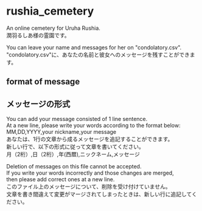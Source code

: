 # rushia_cemetery
An online cemetery for Uruha Rushia.  
潤羽るしあ様の霊園です。

You can leave your name and messages for her on "condolatory.csv".  
"condolatory.csv"に、あなたの名前と彼女へのメッセージを残すことができます。  

## format of message  
## メッセージの形式  
You can add your message consisted of 1 line sentence.  
At a new line, please write your words according to the format below:  
MM,DD,YYYY,your nickname,your message  
あなたは、1行の文章から成るメッセージを追記することができます。  
新しい行で、以下の形式に従って文章を書いてください。  
月（2桁）,日（2桁）,年(西暦),ニックネーム,メッセージ  

Deletion of messages on this file cannot be accepted.  
If you write your words incorrectly and those changes are merged,  
then please add correct ones at a new line.  
このファイル上のメッセージについて、削除を受け付けていません。  
文章を書き間違えて変更がマージされてしまったときは、新しい行に追記してください。
